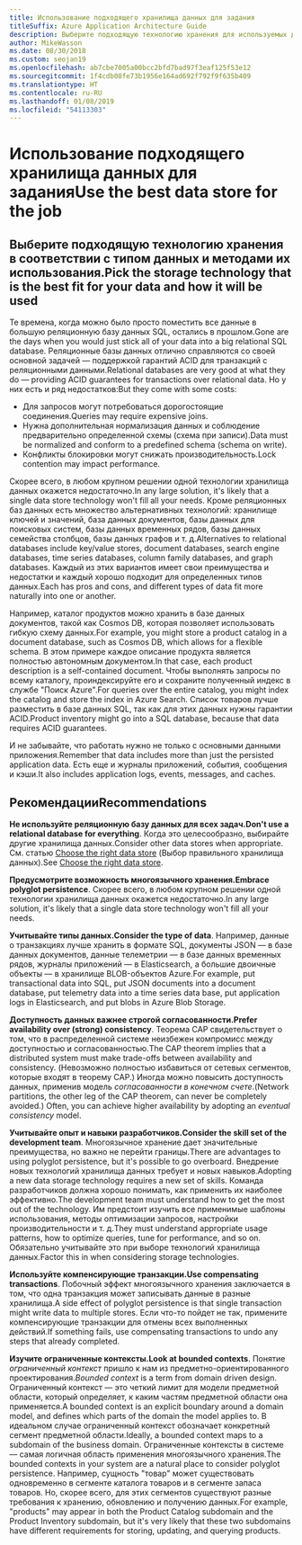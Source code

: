 ```yaml
---
title: Использование подходящего хранилища данных для задания
titleSuffix: Azure Application Architecture Guide
description: Выберите подходящую технологию хранения для используемых данных и способ ее использования.
author: MikeWasson
ms.date: 08/30/2018
ms.custom: seojan19
ms.openlocfilehash: ab7cbe7005a00bcc2bfd7bad97f3eaf125f53e12
ms.sourcegitcommit: 1f4cdb08fe73b1956e164ad692f792f9f635b409
ms.translationtype: HT
ms.contentlocale: ru-RU
ms.lasthandoff: 01/08/2019
ms.locfileid: "54113303"
---
```

# <a name="use-the-best-data-store-for-the-job"></a><span data-ttu-id="fb101-103">Использование подходящего хранилища данных для задания</span><span class="sxs-lookup"><span data-stu-id="fb101-103">Use the best data store for the job</span></span>

## <a name="pick-the-storage-technology-that-is-the-best-fit-for-your-data-and-how-it-will-be-used"></a><span data-ttu-id="fb101-104">Выберите подходящую технологию хранения в соответствии с типом данных и методами их использования.</span><span class="sxs-lookup"><span data-stu-id="fb101-104">Pick the storage technology that is the best fit for your data and how it will be used</span></span>

<span data-ttu-id="fb101-105">Те времена, когда можно было просто поместить все данные в большую реляционную базу данных SQL, остались в прошлом.</span><span class="sxs-lookup"><span data-stu-id="fb101-105">Gone are the days when you would just stick all of your data into a big relational SQL database.</span></span> <span data-ttu-id="fb101-106">Реляционные базы данных отлично справляются со своей основной задачей &mdash; поддержкой гарантий ACID для транзакций с реляционными данными.</span><span class="sxs-lookup"><span data-stu-id="fb101-106">Relational databases are very good at what they do &mdash; providing ACID guarantees for transactions over relational data.</span></span> <span data-ttu-id="fb101-107">Но у них есть и ряд недостатков:</span><span class="sxs-lookup"><span data-stu-id="fb101-107">But they come with some costs:</span></span>

- <span data-ttu-id="fb101-108">Для запросов могут потребоваться дорогостоящие соединения.</span><span class="sxs-lookup"><span data-stu-id="fb101-108">Queries may require expensive joins.</span></span>
- <span data-ttu-id="fb101-109">Нужна дополнительная нормализация данных и соблюдение предварительно определенной схемы (схема при записи).</span><span class="sxs-lookup"><span data-stu-id="fb101-109">Data must be normalized and conform to a predefined schema (schema on write).</span></span>
- <span data-ttu-id="fb101-110">Конфликты блокировки могут снижать производительность.</span><span class="sxs-lookup"><span data-stu-id="fb101-110">Lock contention may impact performance.</span></span>

<span data-ttu-id="fb101-111">Скорее всего, в любом крупном решении одной технологии хранилища данных окажется недостаточно.</span><span class="sxs-lookup"><span data-stu-id="fb101-111">In any large solution, it's likely that a single data store technology won't fill all your needs.</span></span> <span data-ttu-id="fb101-112">Кроме реляционных баз данных есть множество альтернативных технологий: хранилище ключей и значений, база данных документов, базы данных для поисковых систем, базы данных временных рядов, базы данных семейства столбцов, базы данных графов и т. д.</span><span class="sxs-lookup"><span data-stu-id="fb101-112">Alternatives to relational databases include key/value stores, document databases, search engine databases, time series databases, column family databases, and graph databases.</span></span> <span data-ttu-id="fb101-113">Каждый из этих вариантов имеет свои преимущества и недостатки и каждый хорошо подходит для определенных типов данных.</span><span class="sxs-lookup"><span data-stu-id="fb101-113">Each has pros and cons, and different types of data fit more naturally into one or another.</span></span>

<span data-ttu-id="fb101-114">Например, каталог продуктов можно хранить в базе данных документов, такой как Cosmos DB, которая позволяет использовать гибкую схему данных.</span><span class="sxs-lookup"><span data-stu-id="fb101-114">For example, you might store a product catalog in a document database, such as Cosmos DB, which allows for a flexible schema.</span></span> <span data-ttu-id="fb101-115">В этом примере каждое описание продукта является полностью автономным документом.</span><span class="sxs-lookup"><span data-stu-id="fb101-115">In that case, each product description is a self-contained document.</span></span> <span data-ttu-id="fb101-116">Чтобы выполнять запросы по всему каталогу, проиндексируйте его и сохраните полученный индекс в службе "Поиск Azure".</span><span class="sxs-lookup"><span data-stu-id="fb101-116">For queries over the entire catalog, you might index the catalog and store the index in Azure Search.</span></span> <span data-ttu-id="fb101-117">Список товаров лучше разместить в базе данных SQL, так как для этих данных нужны гарантии ACID.</span><span class="sxs-lookup"><span data-stu-id="fb101-117">Product inventory might go into a SQL database, because that data requires ACID guarantees.</span></span>

<span data-ttu-id="fb101-118">И не забывайте, что работать нужно не только с основными данными приложения.</span><span class="sxs-lookup"><span data-stu-id="fb101-118">Remember that data includes more than just the persisted application data.</span></span> <span data-ttu-id="fb101-119">Есть еще и журналы приложений, события, сообщения и кэши.</span><span class="sxs-lookup"><span data-stu-id="fb101-119">It also includes application logs, events, messages, and caches.</span></span>

## <a name="recommendations"></a><span data-ttu-id="fb101-120">Рекомендации</span><span class="sxs-lookup"><span data-stu-id="fb101-120">Recommendations</span></span>

<span data-ttu-id="fb101-121">**Не используйте реляционную базу данных для всех задач.**</span><span class="sxs-lookup"><span data-stu-id="fb101-121">**Don't use a relational database for everything**.</span></span> <span data-ttu-id="fb101-122">Когда это целесообразно, выбирайте другие хранилища данных.</span><span class="sxs-lookup"><span data-stu-id="fb101-122">Consider other data stores when appropriate.</span></span> <span data-ttu-id="fb101-123">См. статью [Choose the right data store][data-store-overview] (Выбор правильного хранилища данных).</span><span class="sxs-lookup"><span data-stu-id="fb101-123">See [Choose the right data store][data-store-overview].</span></span>

<span data-ttu-id="fb101-124">**Предусмотрите возможность многоязычного хранения.**</span><span class="sxs-lookup"><span data-stu-id="fb101-124">**Embrace polyglot persistence**.</span></span> <span data-ttu-id="fb101-125">Скорее всего, в любом крупном решении одной технологии хранилища данных окажется недостаточно.</span><span class="sxs-lookup"><span data-stu-id="fb101-125">In any large solution, it's likely that a single data store technology won't fill all your needs.</span></span>

<span data-ttu-id="fb101-126">**Учитывайте типы данных.**</span><span class="sxs-lookup"><span data-stu-id="fb101-126">**Consider the type of data**.</span></span> <span data-ttu-id="fb101-127">Например, данные о транзакциях лучше хранить в формате SQL, документы JSON — в базе данных документов, данные телеметрии — в базе данных временных рядов, журналы приложений — в Elasticsearch, а большие двоичные объекты — в хранилище BLOB-объектов Azure.</span><span class="sxs-lookup"><span data-stu-id="fb101-127">For example, put transactional data into SQL, put JSON documents into a document database, put telemetry data into a time series data base, put application logs in Elasticsearch, and put blobs in Azure Blob Storage.</span></span>

<span data-ttu-id="fb101-128">**Доступность данных важнее строгой согласованности.**</span><span class="sxs-lookup"><span data-stu-id="fb101-128">**Prefer availability over (strong) consistency**.</span></span> <span data-ttu-id="fb101-129">Теорема CAP свидетельствует о том, что в распределенной системе неизбежен компромисс между доступностью и согласованностью.</span><span class="sxs-lookup"><span data-stu-id="fb101-129">The CAP theorem implies that a distributed system must make trade-offs between availability and consistency.</span></span> <span data-ttu-id="fb101-130">(Невозможно полностью избавиться от сетевых сегментов, которые входят в теорему CAP.) Иногда можно повысить доступность данных, применив модель *согласованности в конечном счете*.</span><span class="sxs-lookup"><span data-stu-id="fb101-130">(Network partitions, the other leg of the CAP theorem, can never be completely avoided.) Often, you can achieve higher availability by adopting an *eventual consistency* model.</span></span>

<span data-ttu-id="fb101-131">**Учитывайте опыт и навыки разработчиков.**</span><span class="sxs-lookup"><span data-stu-id="fb101-131">**Consider the skill set of the development team**.</span></span> <span data-ttu-id="fb101-132">Многоязычное хранение дает значительные преимущества, но важно не перейти границы.</span><span class="sxs-lookup"><span data-stu-id="fb101-132">There are advantages to using polyglot persistence, but it's possible to go overboard.</span></span> <span data-ttu-id="fb101-133">Внедрение новых технологий хранилища данных требует и новых навыков.</span><span class="sxs-lookup"><span data-stu-id="fb101-133">Adopting a new data storage technology requires a new set of skills.</span></span> <span data-ttu-id="fb101-134">Команда разработчиков должна хорошо понимать, как применить их наиболее эффективно.</span><span class="sxs-lookup"><span data-stu-id="fb101-134">The development team must understand how to get the most out of the technology.</span></span> <span data-ttu-id="fb101-135">Им предстоит изучить все применимые шаблоны использования, методы оптимизации запросов, настройки производительности и т. д.</span><span class="sxs-lookup"><span data-stu-id="fb101-135">They must understand appropriate usage patterns, how to optimize queries, tune for performance, and so on.</span></span> <span data-ttu-id="fb101-136">Обязательно учитывайте это при выборе технологий хранилища данных.</span><span class="sxs-lookup"><span data-stu-id="fb101-136">Factor this in when considering storage technologies.</span></span>

<span data-ttu-id="fb101-137">**Используйте компенсирующие транзакции.**</span><span class="sxs-lookup"><span data-stu-id="fb101-137">**Use compensating transactions**.</span></span> <span data-ttu-id="fb101-138">Побочный эффект многоязычного хранения заключается в том, что одна транзакция может записывать данные в разные хранилища.</span><span class="sxs-lookup"><span data-stu-id="fb101-138">A side effect of polyglot persistence is that single transaction might write data to multiple stores.</span></span> <span data-ttu-id="fb101-139">Если что-то пойдет не так, примените компенсирующие транзакции для отмены всех выполненных действий.</span><span class="sxs-lookup"><span data-stu-id="fb101-139">If something fails, use compensating transactions to undo any steps that already completed.</span></span>

<span data-ttu-id="fb101-140">**Изучите ограниченные контексты.**</span><span class="sxs-lookup"><span data-stu-id="fb101-140">**Look at bounded contexts**.</span></span> <span data-ttu-id="fb101-141">Понятие *ограниченный контекст* пришло к нам из предметно-ориентированного проектирования.</span><span class="sxs-lookup"><span data-stu-id="fb101-141">*Bounded context* is a term from domain driven design.</span></span> <span data-ttu-id="fb101-142">Ограниченный контекст — это четкий лимит для модели предметной области, который определяет, к каким частям предметной области она применяется.</span><span class="sxs-lookup"><span data-stu-id="fb101-142">A bounded context is an explicit boundary around a domain model, and defines which parts of the domain the model applies to.</span></span> <span data-ttu-id="fb101-143">В идеальном случае ограниченный контекст обозначает конкретный сегмент предметной области.</span><span class="sxs-lookup"><span data-stu-id="fb101-143">Ideally, a bounded context maps to a subdomain of the business domain.</span></span> <span data-ttu-id="fb101-144">Ограниченные контексты в системе — самая логичная область применения многоязычного хранения.</span><span class="sxs-lookup"><span data-stu-id="fb101-144">The bounded contexts in your system are a natural place to consider polyglot persistence.</span></span> <span data-ttu-id="fb101-145">Например, сущность "товар" может существовать одновременно в сегменте каталога товаров и в сегменте запаса товаров. Но, скорее всего, для этих сегментов существуют разные требования к хранению, обновлению и получению данных.</span><span class="sxs-lookup"><span data-stu-id="fb101-145">For example, "products" may appear in both the Product Catalog subdomain and the Product Inventory subdomain, but it's very likely that these two subdomains have different requirements for storing, updating, and querying products.</span></span>

[data-store-overview]: ../technology-choices/data-store-overview.md
